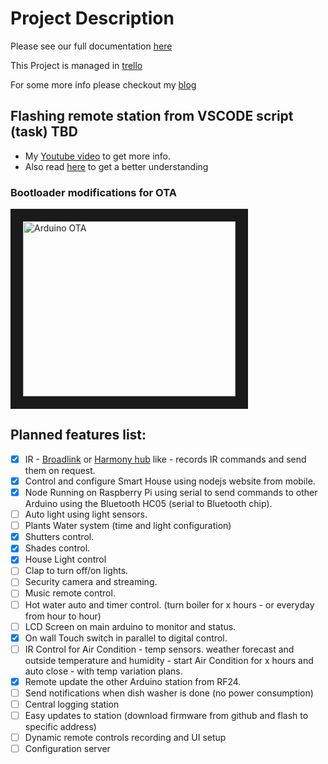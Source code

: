 # Project Description

Please see our full documentation [here](https://benchuk.github.io/SmartHomeDIY_Docs/)

This Project is managed in [trello](https://trello.com/b/8ODwVl67/diy-smart-home)

For some more info please checkout my [blog](https://www.2bitornot2bit.com/blog/smart-your-home-up-with-raspberry-pi-nodejs-bluetooth-serial-and-rf24)


## Flashing remote station from VSCODE script (task) TBD ###

* My [Youtube video](https://youtu.be/8xJqVeZkEw8) to get more info.
* Also read [here](https://www.2bitornot2bit.com/blog/arduino-bootloader-with-ota-over-the-air-support-over-nrf24l01) to get a better understanding


### Bootloader modifications for OTA

<a href="http://www.youtube.com/watch?feature=player_embedded&v=8xJqVeZkEw8
" target="_blank"><img src="http://img.youtube.com/vi/8xJqVeZkEw8/0.jpg" 
alt="Arduino OTA" width="340" height="280" border="20" /></a>



## Planned features list:

- [x]  IR - <a href="http://www.ibroadlink.com/" target="_blank">Broadlink</a> or  <a href="https://www.logitech.com/en-us/product/harmony-hub" target="_blank">Harmony hub</a> like - records IR commands and send them on request.
- [x]  Control and configure Smart House using nodejs website from mobile.
- [x]  Node Running on Raspberry Pi using serial to send commands to other Arduino using the Bluetooth HC05 (serial to Bluetooth chip).
- [ ]  Auto light using light sensors.
- [ ]  Plants Water system (time and light configuration)
- [x]  Shutters control.
- [x]  Shades control.
- [x]  House Light control
- [ ]  Clap to turn off/on lights.
- [ ]  Security camera and streaming.
- [ ]  Music remote control.
- [ ]  Hot water auto and timer control. (turn boiler for x hours - or everyday from hour to hour)
- [ ]  LCD Screen on main arduino to monitor and status.
- [x]  On wall Touch switch in parallel to digital control.
- [ ]  IR Control for Air Condition - temp sensors. weather forecast and outside temperature and humidity - start Air Condition for x hours and auto close - with temp variation plans.
- [x]  Remote update the other Arduino station from RF24.
- [ ]  Send notifications when dish washer is done (no power consumption)
- [ ]  Central logging station
- [ ]  Easy updates to station (download firmware from github and flash to specific address)
- [ ]  Dynamic remote controls recording and UI setup
- [ ]  Configuration server
